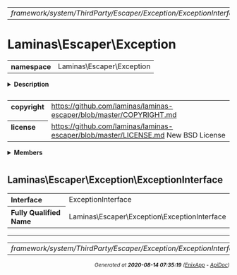 


 



<table>
<tr>
<td style="width:100%"><em>framework/system/ThirdParty/Escaper/Exception/ExceptionInterface.php</em></td>
<td><a href="../../../../../../../../api/index.md">index</a></td>
<td><a href="../../../../../../../../api/vendor/codeigniter4/framework/system/ThirdParty/Escaper/Escaper.md">prev</a></td>
<td><a href="../../../../../../../../api/vendor/codeigniter4/framework/system/ThirdParty/Escaper/Exception/InvalidArgumentException.md">next</a></td>
</tr>
</table>







# Laminas\Escaper\Exception 
<table style="text-align:left">
<tr><th>namespace</th><td>Laminas\Escaper\Exception</td></tr>
</table>

<details>
<summary style="margin-bottom:12px;"><strong>Description</strong></summary>

*No description.*


</details>



<table style="text-align:left">
<tr style="vertical-align:top;">
<th>copyright</th>
<td><a href="https://github.com/laminas/laminas-escaper/blob/master/COPYRIGHT.md">https://github.com/laminas/laminas-escaper/blob/master/COPYRIGHT.md</a>
</td>
</tr>
<tr style="vertical-align:top;">
<th>license</th>
<td><a href="https://github.com/laminas/laminas-escaper/blob/master/LICENSE.md">https://github.com/laminas/laminas-escaper/blob/master/LICENSE.md</a> New BSD License
</td>
</tr>
</table>

 

<details>
<summary style="margin-bottom:12px;"><strong>Members</strong></summary>
<table>
<tr><td><a href="../../../../../../../../api/vendor/codeigniter4/framework/system/ThirdParty/Escaper/Exception/ExceptionInterface.md">Laminas\Escaper\Exception\ExceptionInterface</a></td></tr>
<tr><td><a href="../../../../../../../../api/vendor/codeigniter4/framework/system/ThirdParty/Escaper/Exception/InvalidArgumentException.md">Laminas\Escaper\Exception\InvalidArgumentException</a></td></tr>
<tr><td><a href="../../../../../../../../api/vendor/codeigniter4/framework/system/ThirdParty/Escaper/Exception/RuntimeException.md">Laminas\Escaper\Exception\RuntimeException</a></td></tr>
</table>
</details>



 

 
## Laminas\Escaper\Exception\ExceptionInterface

<table style="text-align:left">
<tr><th>Interface</th><td>ExceptionInterface</td></tr>
<tr><th>Fully Qualified Name</th><td>Laminas\Escaper\Exception\ExceptionInterface</td></tr>
</table>







 


 
  




<hr>

<table>
<tr>
<td style="width:100%"><em>framework/system/ThirdParty/Escaper/Exception/ExceptionInterface.php</em></td>
<td><a href="../../../../../../../../api/index.md">index</a></td>
<td><a href="../../../../../../../../api/vendor/codeigniter4/framework/system/ThirdParty/Escaper/Escaper.md">prev</a></td>
<td><a href="../../../../../../../../api/vendor/codeigniter4/framework/system/ThirdParty/Escaper/Exception/InvalidArgumentException.md">next</a></td>
<td><a href="#">top</a></td></tr>
</table>




<div style="text-align:right;">

<small>_Generated at **2020-08-14 07:35:19**_ *([EnixApp](https://github.com/enix-app) - [ApiDoc](https://github.com/enix-app/apidoc))*</small>
</div>